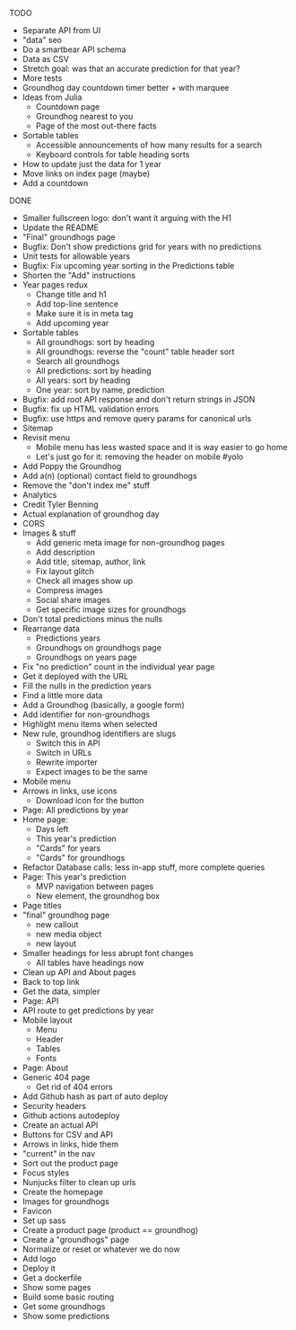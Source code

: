 TODO

- Separate API from UI
- "data" seo
- Do a smartbear API schema
- Data as CSV
- Stretch goal: was that an accurate prediction for that year?
- More tests
- Groundhog day countdown timer better + with marquee
- Ideas from Julia
  - Countdown page
  - Groundhog nearest to you
  - Page of the most out-there facts
- Sortable tables
  - Accessible announcements of how many results for a search
  - Keyboard controls for table heading sorts
- How to update just the data for 1 year
- Move links on index page (maybe)
- Add a countdown

DONE

- Smaller fullscreen logo: don't want it arguing with the H1
- Update the README
- "Final" groundhogs page
- Bugfix: Don't show predictions grid for years with no predictions
- Unit tests for allowable years
- Bugfix: Fix upcoming year sorting in the Predictions table
- Shorten the "Add" instructions
- Year pages redux
  - Change title and h1
  - Add top-line sentence
  - Make sure it is in meta tag
  - Add upcoming year
- Sortable tables
  - All groundhogs: sort by heading
  - All groundhogs: reverse the "count" table header sort
  - Search all groundhogs
  - All predictions: sort by heading
  - All years: sort by heading
  - One year: sort by name, prediction
- Bugfix: add root API response and don't return strings in JSON
- Bugfix: fix up HTML validation errors
- Bugfix: use https and remove query params for canonical urls
- Sitemap
- Revisit menu
  - Mobile menu has less wasted space and it is way easier to go home
  - Let's just go for it: removing the header on mobile #yolo
- Add Poppy the Groundhog
- Add a(n) (optional) contact field to groundhogs
- Remove the "don't index me" stuff
- Analytics
- Credit Tyler Benning
- Actual explanation of groundhog day
- CORS
- Images & <meta> stuff
  - Add generic meta image for non-groundhog pages
  - Add description
  - Add title, sitemap, author, link
  - Fix layout glitch
  - Check all images show up
  - Compress images
  - Social share images
  - Get specific image sizes for groundhogs
- Don't total predictions minus the nulls
- Rearrange data
  - Predictions years
  - Groundhogs on groundhogs page
  - Groundhogs on years page
- Fix "no prediction" count in the individual year page
- Get it deployed with the URL
- Fill the nulls in the prediction years
- Find a little more data
- Add a Groundhog (basically, a google form)
- Add identifier for non-groundhogs
- Highlight menu items when selected
- New rule, groundhog identifiers are slugs
  - Switch this in API
  - Switch in URLs
  - Rewrite importer
  - Expect images to be the same
- Mobile menu
- Arrows in links, use icons
  - Download icon for the button
- Page: All predictions by year
- Home page:
  - Days left
  - This year's prediction
  - "Cards" for years
  - "Cards" for groundhogs
- Refactor Database calls: less in-app stuff, more complete queries
- Page: This year's prediction
  - MVP navigation between pages
  - New element, the groundhog box
- Page titles
- "final" groundhog page
  - new callout
  - new media object
  - new layout
- Smaller headings for less abrupt font changes
  - All tables have headings now
- Clean up API and About pages
- Back to top link
- Get the data, simpler
- Page: API
- API route to get predictions by year
- Mobile layout
  - Menu
  - Header
  - Tables
  - Fonts
- Page: About
- Generic 404 page
  - Get rid of 404 errors
- Add Github hash as part of auto deploy
- Security headers
- Github actions autodeploy
- Create an actual API
- Buttons for CSV and API
- Arrows in links, hide them
- "current" in the nav
- Sort out the product page
- Focus styles
- Nunjucks filter to clean up urls
- Create the homepage
- Images for groundhogs
- Favicon
- Set up sass
- Create a product page (product == groundhog)
- Create a "groundhogs" page
- Normalize or reset or whatever we do now
- Add logo
- Deploy it
- Get a dockerfile
- Show some pages
- Build some basic routing
- Get some groundhogs
- Show some predictions
